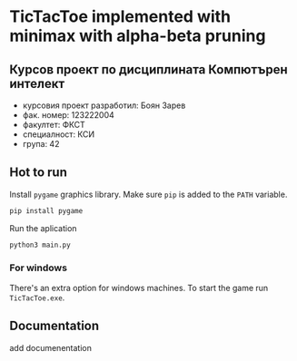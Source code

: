 # TicTacToe implemented with minimax with alpha-beta pruning
## Курсов проект по дисциплината Компютърен интелект
- курсовия проект разработил: Боян Зарев
- фак. номер: 123222004
- факултет: ФКСТ
- специалност: КСИ
- група: 42

## Hot to run
Install ```pygame``` graphics library. Make sure ```pip``` is added to the ```PATH``` variable.
```bash
pip install pygame
```
Run the aplication
```bash
python3 main.py
```

### For windows
There's an extra option for windows machines. To start the game run ```TicTacToe.exe```.

## Documentation
add documenentation
